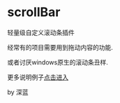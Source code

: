 scrollBar
=========

轻量级自定义滚动条插件

经常有的项目需要用到拖动内容的功能.

或者讨厌windows原生的滚动条丑样.

更多说明例子<a href="http://5code.net/plugin/scrollBar/scrollBar.html" target="_blank">点击进入</a>

by 深蓝
